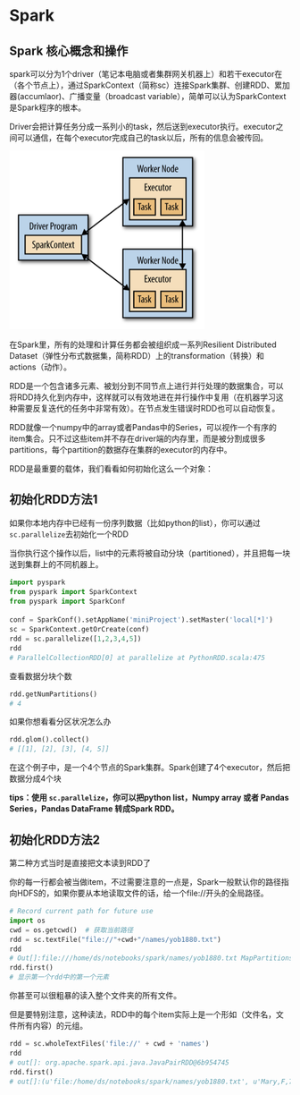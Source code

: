 # Spark

## Spark 核心概念和操作

spark可以分为1个driver（笔记本电脑或者集群网关机器上）和若干executor在（各个节点上），通过SparkContext（简称sc）连接Spark集群、创建RDD、累加器(accumlaor)、广播变量（broadcast variable），简单可以认为SparkContext是Spark程序的根本。

Driver会把计算任务分成一系列小的task，然后送到executor执行。executor之间可以通信，在每个executor完成自己的task以后，所有的信息会被传回。

![](images/spark01.png)

在Spark里，所有的处理和计算任务都会被组织成一系列Resilient Distributed Dataset（弹性分布式数据集，简称RDD）上的transformation（转换）和actions（动作）。

RDD是一个包含诸多元素、被划分到不同节点上进行并行处理的数据集合，可以将RDD持久化到内存中，这样就可以有效地进在并行操作中复用（在机器学习这种需要反复迭代的任务中非常有效）。在节点发生错误时RDD也可以自动恢复。

RDD就像一个numpy中的array或者Pandas中的Series，可以视作一个有序的item集合。只不过这些item并不存在driver端的内存里，而是被分割成很多partitions，每个partition的数据存在集群的executor的内存中。

RDD是最重要的载体，我们看看如何初始化这么一个对象：

## 初始化RDD方法1

如果你本地内存中已经有一份序列数据（比如python的list），你可以通过`sc.parallelize`去初始化一个RDD

当你执行这个操作以后，list中的元素将被自动分块（partitioned），并且把每一块送到集群上的不同机器上。

```python
import pyspark
from pyspark import SparkContext
from pyspark import SparkConf

conf = SparkConf().setAppName('miniProject').setMaster('local[*]')
sc = SparkContext.getOrCreate(conf)
rdd = sc.parallelize([1,2,3,4,5])
rdd
# ParallelCollectionRDD[0] at parallelize at PythonRDD.scala:475
```

查看数据分块个数

```python
rdd.getNumPartitions()
# 4
```

如果你想看看分区状况怎么办

```python
rdd.glom().collect()
# [[1], [2], [3], [4, 5]]
```

在这个例子中，是一个4个节点的Spark集群。Spark创建了4个executor，然后把数据分成4个块

**tips：使用 `sc.parallelize`，你可以把python list，Numpy array 或者 Pandas Series，Pandas DataFrame 转成Spark RDD。**

## 初始化RDD方法2

第二种方式当时是直接把文本读到RDD了

你的每一行都会被当做item，不过需要注意的一点是，Spark一般默认你的路径指向HDFS的，如果你要从本地读取文件的话，给一个file://开头的全局路径。

```python
# Record current path for future use
import os
cwd = os.getcwd()  # 获取当前路径
rdd = sc.textFile("file://"+cwd+"/names/yob1880.txt")
rdd
# Out[]:file:///home/ds/notebooks/spark/names/yob1880.txt MapPartitionsRDD[3] at textFile at NativeMethodAccessorImpl.java:-2
rdd.first()
# 显示第一个rdd中的第一个元素
```

你甚至可以很粗暴的读入整个文件夹的所有文件。

但是要特别注意，这种读法，RDD中的每个item实际上是一个形如（文件名，文件所有内容）的元组。

```python
rdd = sc.wholeTextFiles('file://' + cwd + 'names')
rdd
# out[]: org.apache.spark.api.java.JavaPairRDD@6b954745
rdd.first()
# out[]:(u'file:/home/ds/notebooks/spark/names/yob1880.txt', u'Mary,F,70...')
```

